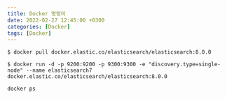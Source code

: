 ```yaml
---
title: Docker 명령어
date: 2022-02-27 12:45:00 +0300
categories: [Docker]
tags: [Docker]
---
```


```shell
$ docker pull docker.elastic.co/elasticsearch/elasticsearch:8.0.0
```

```shell
$ docker run -d -p 9200:9200 -p 9300:9300 -e "discovery.type=single-node" --name elasticsearch7 docker.elastic.co/elasticsearch/elasticsearch:8.0.0
```

```shell
docker ps
```